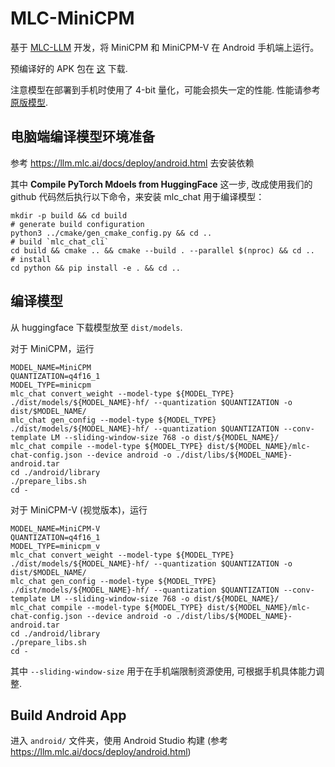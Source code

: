 # MLC-MiniCPM

基于 [MLC-LLM](https://github.com/mlc-ai/mlc-llm) 开发，将 MiniCPM 和 MiniCPM-V 在 Android 手机端上运行。

预编译好的 APK 包在 [这](https://openbmb.oss-cn-hongkong.aliyuncs.com/model_center/mobile/android/MiniCPM.apk) 下载.

注意模型在部署到手机时使用了 4-bit 量化，可能会损失一定的性能. 性能请参考 [原版模型](https://github.com/OpenBMB/miniCPM).

## 电脑端编译模型环境准备

参考 https://llm.mlc.ai/docs/deploy/android.html 去安装依赖

其中 **Compile PyTorch Mdoels from HuggingFace** 这一步, 改成使用我们的 github 代码然后执行以下命令，来安装 mlc_chat 用于编译模型：
```
mkdir -p build && cd build
# generate build configuration
python3 ../cmake/gen_cmake_config.py && cd ..
# build `mlc_chat_cli`
cd build && cmake .. && cmake --build . --parallel $(nproc) && cd ..
# install
cd python && pip install -e . && cd ..
```

## 编译模型

从 huggingface 下载模型放至 `dist/models`.

对于 MiniCPM，运行
```
MODEL_NAME=MiniCPM
QUANTIZATION=q4f16_1
MODEL_TYPE=minicpm
mlc_chat convert_weight --model-type ${MODEL_TYPE} ./dist/models/${MODEL_NAME}-hf/ --quantization $QUANTIZATION -o dist/$MODEL_NAME/
mlc_chat gen_config --model-type ${MODEL_TYPE} ./dist/models/${MODEL_NAME}-hf/ --quantization $QUANTIZATION --conv-template LM --sliding-window-size 768 -o dist/${MODEL_NAME}/
mlc_chat compile --model-type ${MODEL_TYPE} dist/${MODEL_NAME}/mlc-chat-config.json --device android -o ./dist/libs/${MODEL_NAME}-android.tar
cd ./android/library
./prepare_libs.sh
cd -
```

对于 MiniCPM-V (视觉版本)，运行
```
MODEL_NAME=MiniCPM-V
QUANTIZATION=q4f16_1
MODEL_TYPE=minicpm_v
mlc_chat convert_weight --model-type ${MODEL_TYPE} ./dist/models/${MODEL_NAME}-hf/ --quantization $QUANTIZATION -o dist/$MODEL_NAME/
mlc_chat gen_config --model-type ${MODEL_TYPE} ./dist/models/${MODEL_NAME}-hf/ --quantization $QUANTIZATION --conv-template LM --sliding-window-size 768 -o dist/${MODEL_NAME}/
mlc_chat compile --model-type ${MODEL_TYPE} dist/${MODEL_NAME}/mlc-chat-config.json --device android -o ./dist/libs/${MODEL_NAME}-android.tar
cd ./android/library
./prepare_libs.sh
cd -
```
其中 `--sliding-window-size` 用于在手机端限制资源使用, 可根据手机具体能力调整.

## Build Android App

进入 `android/` 文件夹，使用 Android Studio 构建 (参考 https://llm.mlc.ai/docs/deploy/android.html)
